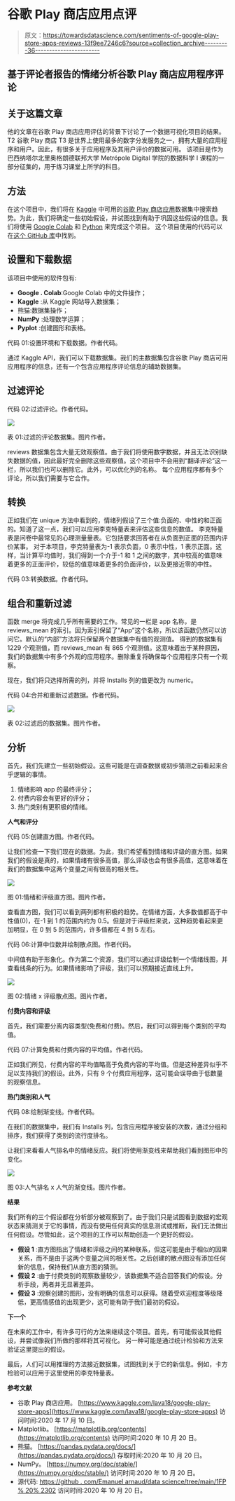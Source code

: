 # 谷歌 Play 商店应用点评

> 原文：<https://towardsdatascience.com/sentiments-of-google-play-store-apps-reviews-13f9ee7246c6?source=collection_archive---------36----------------------->

## 基于评论者报告的情绪分析谷歌 Play 商店应用程序评论

## 关于这篇文章

他的文章在谷歌 Play 商店应用评估的背景下讨论了一个数据可视化项目的结果。T2 谷歌 Play 商店 T3 是世界上使用最多的数字分发服务之一，拥有大量的应用程序和用户。因此，有很多关于应用程序及其用户评价的数据可用。
该项目是作为巴西纳塔尔北里奥格朗德联邦大学 Metrópole Digital 学院的数据科学 I 课程的一部分征集的，用于练习课堂上所学的科目。

## 方法

在这个项目中，我们将在 [Kaggle](https://www.kaggle.com/) 中可用的[谷歌 Play 商店应用](https://www.kaggle.com/lava18/google-play-store-apps)数据集中搜索趋势。为此，我们将确定一些初始假设，并试图找到有助于巩固这些假设的信息。我们将使用 [Google Colab](https://colab.research.google.com/) 和 [Python](https://www.python.org/) 来完成这个项目。
这个项目使用的代码可以在[这个 GitHub 库](https://github.com/EmanuelArnaud/DataScience/tree/main/1FP%20%2302)中找到。

## 设置和下载数据

该项目中使用的软件包有:

*   **Google . Colab**:Google Colab 中的文件操作；
*   **Kaggle** :从 Kaggle 网站导入数据集；
*   熊猫:数据集操作；
*   **NumPy** :处理数学运算；
*   **Pyplot** :创建图形和表格。

代码 01:设置环境和下载数据。作者代码。

通过 Kaggle API，我们可以下载数据集。我们的主数据集包含谷歌 Play 商店可用应用程序的信息，还有一个包含应用程序评论信息的辅助数据集。

## 过滤评论

代码 02:过滤评论。作者代码。

![](img/59213e2508837ebf11890e2a99fd67a2.png)

表 01:过滤的评论数据集。图片作者。

reviews 数据集包含大量无效观察值。由于我们将使用数字数据，并且无法识别缺失数据的值，因此最好完全删除这些观察值。这个项目中不会用到“翻译评论”这一栏，所以我们也可以删除它。此外，可以优化列的名称。
每个应用程序都有多个评论，所以我们需要与它合作。

## 转换

正如我们在 unique 方法中看到的，情绪列假设了三个值:负面的、中性的和正面的。知道了这一点，我们可以应用李克特量表来评估这些信息的数值。
李克特量表是问卷中最常见的心理测量量表。它包括要求回答者在从负面到正面的范围内评价某事。
对于本项目，李克特量表为-1 表示负面，0 表示中性，1 表示正面。这样，当计算平均值时，我们得到一个介于-1 和 1 之间的数字，其中较高的值意味着更多的正面评价，较低的值意味着更多的负面评价，以及更接近零的中性。

代码 03:转换数据。作者代码。

## 组合和重新过滤

函数 merge 将完成几乎所有需要的工作。常见的一栏是 app 名称，是 reviews_mean 的索引。因为索引保留了“App”这个名称，所以该函数仍然可以访问它。默认的“内部”方法将只保留两个数据集中有值的观测值。
得到的数据集有 1229 个观测值，而 reviews_mean 有 865 个观测值。这意味着出于某种原因，我们的数据集中有多个外观的应用程序。删除重复将确保每个应用程序只有一个观察。

现在，我们将只选择所需的列，并将 Installs 列的值更改为 numeric。

代码 04:合并和重新过滤数据。作者代码。

![](img/faffdf8a88c0953a5b36636ecfaed3c8.png)

表 02:过滤后的数据集。图片作者。

## 分析

首先，我们先建立一些初始假设。这些可能是在调查数据或初步猜测之前看起来合乎逻辑的事情。

1.  情绪影响 app 的最终评分；
2.  付费内容会有更好的评分；
3.  热门类别有更积极的情绪。

**人气和评分**

代码 05:创建直方图。作者代码。

让我们检查一下我们现在的数据。为此，我们希望看到情绪和评级的直方图。如果我们的假设是真的，如果情绪有很多高值，那么评级也会有很多高值，这意味着在我们的数据集中这两个变量之间有很高的相关性。

![](img/4462ed3e137c6f9a7c08e5dc98b0eeda.png)

图 01:情绪和评级直方图。图片作者。

查看直方图，我们可以看到两列都有积极的趋势。在情绪方面，大多数值都高于中性值(0)，在-1 到 1 的范围内约为 0.5。但是对于评级栏来说，这种趋势看起来更加明显，在 0 到 5 的范围内，许多值都在 4 到 5 左右。

代码 06:计算中位数并绘制散点图。作者代码。

中间值有助于形象化。作为第二个资源，我们可以通过评级绘制一个情绪线图，并查看线条的行为。如果情绪影响了评级，我们可以预期接近直线上升。

![](img/72e4465f088f8d189f16d97c01dc04e0.png)

图 02:情绪 x 评级散点图。图片作者。

**付费内容和评级**

首先，我们需要分离内容类型(免费和付费)。然后，我们可以得到每个类别的平均值。

代码 07:计算免费和付费内容的平均值。作者代码。

正如我们所见，付费内容的平均值略高于免费内容的平均值。但是这种差异似乎不足以支持我们的假设。此外，只有 9 个付费应用程序，这可能会误导由于低数量的观察信息。

**热门类别和人气**

代码 08:绘制渐变线。作者代码。

在我们的数据集中，我们有 Installs 列，包含应用程序被安装的次数，通过分组和排序，我们获得了类别的流行度排名。

让我们来看看人气排名中的情绪反应。我们将使用渐变线来帮助我们看到图形中的变化。

![](img/df779c203b885e4b12712a5caa4c0178.png)

图 03:人气排名 x 人气的渐变线。图片作者。

**结果**

我们所有的三个假设都在分析部分被观察到了。由于我们只是试图看到数据的宏观状态来猜测关于它的事情，而没有使用任何真实的信息测试或推断，我们无法做出任何假设。尽管如此，这个项目的工作可以帮助创造一个更好的假设。

*   **假设 1** :直方图指出了情绪和评级之间的某种联系，但这可能是由于相似的因果关系，而不是由于这两个变量之间的相关性。之后创建的散点图没有添加任何新的信息，保持我们从直方图的猜测。
*   **假设 2** :由于付费类别的观察数量较少，该数据集不适合回答我们的假设。分析手段，两者并无显著差异。
*   **假设 3** :观察创建的图形，没有明确的信息可以获得。随着受欢迎程度等级降低，更高情感值的出现更少，这可能有助于我们最初的假设。

**下一个**

在未来的工作中，有许多可行的方法来继续这个项目。首先，有可能假设其他假设，并尝试像我们所做的那样将其可视化。
另一种可能是通过统计检验和方法来验证这里提出的假设。

最后，人们可以用推理的方法接近数据集，试图找到关于它的新信息。例如，卡方检验可以应用于这里使用的李克特量表。

**参考文献**

*   谷歌 Play 商店应用。
    [https://www.kaggle.com/lava18/google-play-store-apps](https://www.kaggle.com/lava18/google-play-store-apps)
    访问时间:2020 年 17 月 10 日。
*   Matplotlib。
    [https://matplotlib.org/contents](https://matplotlib.org/contents)
    访问时间:2020 年 10 月 20 日。
*   熊猫。
    [https://pandas.pydata.org/docs/](https://pandas.pydata.org/docs/)
    存取时间:2020 年 10 月 20 日。
*   NumPy。
    [https://numpy.org/doc/stable/](https://numpy.org/doc/stable/)
    访问时间:2020 年 10 月 20 日。
*   源代码:
    [https://github . com/Emanuel arnaud/data science/tree/main/1FP % 20% 2302](https://github.com/EmanuelArnaud/DataScience/tree/main/1FP%20%2302)
    访问时间:2020 年 10 月 20 日。